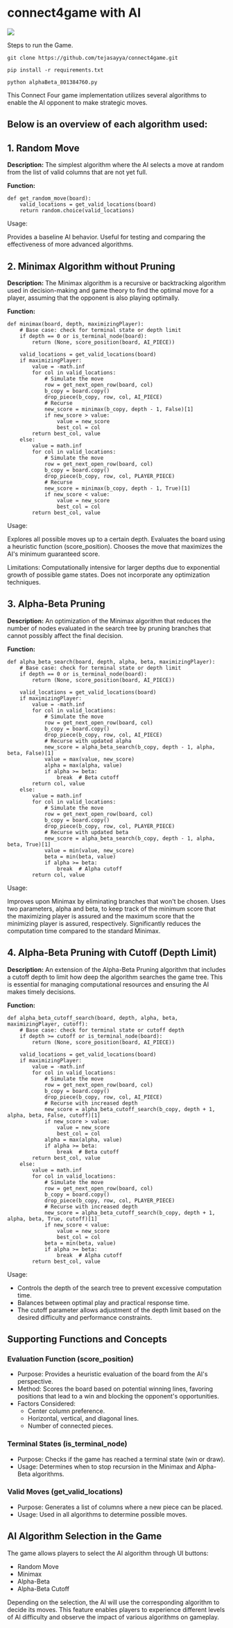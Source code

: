# connect4game with AI


![](https://github.com/tejasayya/connect4game/blob/main/assets/Alpha-Beta-pygame.gif)




Steps to run the Game.
```
git clone https://github.com/tejasayya/connect4game.git
```

```
pip install -r requirements.txt
```

```
python alphaBeta_801384760.py
```







This Connect Four game implementation utilizes several algorithms to enable the AI opponent to make strategic moves. 

## Below is an overview of each algorithm used:

## 1. Random Move
**Description:** The simplest algorithm where the AI selects a move at random from the list of valid columns that are not yet full.

**Function:**

```
def get_random_move(board):
    valid_locations = get_valid_locations(board)
    return random.choice(valid_locations)
```
Usage:

Provides a baseline AI behavior.
Useful for testing and comparing the effectiveness of more advanced algorithms.


## 2. Minimax Algorithm without Pruning
**Description:** The Minimax algorithm is a recursive or backtracking algorithm used in decision-making and game theory to find the optimal move for a player, assuming that the opponent is also playing optimally.

**Function:**

```
def minimax(board, depth, maximizingPlayer):
    # Base case: check for terminal state or depth limit
    if depth == 0 or is_terminal_node(board):
        return (None, score_position(board, AI_PIECE))
    
    valid_locations = get_valid_locations(board)
    if maximizingPlayer:
        value = -math.inf
        for col in valid_locations:
            # Simulate the move
            row = get_next_open_row(board, col)
            b_copy = board.copy()
            drop_piece(b_copy, row, col, AI_PIECE)
            # Recurse
            new_score = minimax(b_copy, depth - 1, False)[1]
            if new_score > value:
                value = new_score
                best_col = col
        return best_col, value
    else:
        value = math.inf
        for col in valid_locations:
            # Simulate the move
            row = get_next_open_row(board, col)
            b_copy = board.copy()
            drop_piece(b_copy, row, col, PLAYER_PIECE)
            # Recurse
            new_score = minimax(b_copy, depth - 1, True)[1]
            if new_score < value:
                value = new_score
                best_col = col
        return best_col, value

```

Usage:

Explores all possible moves up to a certain depth.
Evaluates the board using a heuristic function (score_position).
Chooses the move that maximizes the AI's minimum guaranteed score.


Limitations:
Computationally intensive for larger depths due to exponential growth of possible game states.
Does not incorporate any optimization techniques.


## 3. Alpha-Beta Pruning
**Description:** An optimization of the Minimax algorithm that reduces the number of nodes evaluated in the search tree by pruning branches that cannot possibly affect the final decision.

**Function:**

```
def alpha_beta_search(board, depth, alpha, beta, maximizingPlayer):
    # Base case: check for terminal state or depth limit
    if depth == 0 or is_terminal_node(board):
        return (None, score_position(board, AI_PIECE))
    
    valid_locations = get_valid_locations(board)
    if maximizingPlayer:
        value = -math.inf
        for col in valid_locations:
            # Simulate the move
            row = get_next_open_row(board, col)
            b_copy = board.copy()
            drop_piece(b_copy, row, col, AI_PIECE)
            # Recurse with updated alpha
            new_score = alpha_beta_search(b_copy, depth - 1, alpha, beta, False)[1]
            value = max(value, new_score)
            alpha = max(alpha, value)
            if alpha >= beta:
                break  # Beta cutoff
        return col, value
    else:
        value = math.inf
        for col in valid_locations:
            # Simulate the move
            row = get_next_open_row(board, col)
            b_copy = board.copy()
            drop_piece(b_copy, row, col, PLAYER_PIECE)
            # Recurse with updated beta
            new_score = alpha_beta_search(b_copy, depth - 1, alpha, beta, True)[1]
            value = min(value, new_score)
            beta = min(beta, value)
            if alpha >= beta:
                break  # Alpha cutoff
        return col, value

```


Usage:

Improves upon Minimax by eliminating branches that won't be chosen.
Uses two parameters, alpha and beta, to keep track of the minimum score that the maximizing player is assured and the maximum score that the minimizing player is assured, respectively.
Significantly reduces the computation time compared to the standard Minimax.


## 4. Alpha-Beta Pruning with Cutoff (Depth Limit)

**Description:** An extension of the Alpha-Beta Pruning algorithm that includes a cutoff depth to limit how deep the algorithm searches the game tree. This is essential for managing computational resources and ensuring the AI makes timely decisions.

**Function:**

```
def alpha_beta_cutoff_search(board, depth, alpha, beta, maximizingPlayer, cutoff):
    # Base case: check for terminal state or cutoff depth
    if depth >= cutoff or is_terminal_node(board):
        return (None, score_position(board, AI_PIECE))
    
    valid_locations = get_valid_locations(board)
    if maximizingPlayer:
        value = -math.inf
        for col in valid_locations:
            # Simulate the move
            row = get_next_open_row(board, col)
            b_copy = board.copy()
            drop_piece(b_copy, row, col, AI_PIECE)
            # Recurse with increased depth
            new_score = alpha_beta_cutoff_search(b_copy, depth + 1, alpha, beta, False, cutoff)[1]
            if new_score > value:
                value = new_score
                best_col = col
            alpha = max(alpha, value)
            if alpha >= beta:
                break  # Beta cutoff
        return best_col, value
    else:
        value = math.inf
        for col in valid_locations:
            # Simulate the move
            row = get_next_open_row(board, col)
            b_copy = board.copy()
            drop_piece(b_copy, row, col, PLAYER_PIECE)
            # Recurse with increased depth
            new_score = alpha_beta_cutoff_search(b_copy, depth + 1, alpha, beta, True, cutoff)[1]
            if new_score < value:
                value = new_score
                best_col = col
            beta = min(beta, value)
            if alpha >= beta:
                break  # Alpha cutoff
        return best_col, value

```

Usage:

- Controls the depth of the search tree to prevent excessive computation time.
- Balances between optimal play and practical response time.
- The cutoff parameter allows adjustment of the depth limit based on the desired difficulty and performance constraints.



## Supporting Functions and Concepts
### Evaluation Function (score_position)
- Purpose: Provides a heuristic evaluation of the board from the AI's perspective.
- Method: Scores the board based on potential winning lines, favoring positions that lead to a win and blocking the opponent's opportunities.
- Factors Considered:
  - Center column preference.
  - Horizontal, vertical, and diagonal lines.
  - Number of connected pieces.

### Terminal States (is_terminal_node)
- Purpose: Checks if the game has reached a terminal state (win or draw).
- Usage: Determines when to stop recursion in the Minimax and Alpha-Beta algorithms.

### Valid Moves (get_valid_locations)
- Purpose: Generates a list of columns where a new piece can be placed.
- Usage: Used in all algorithms to determine possible moves.


## AI Algorithm Selection in the Game
The game allows players to select the AI algorithm through UI buttons:

- Random Move
- Minimax
- Alpha-Beta
- Alpha-Beta Cutoff

Depending on the selection, the AI will use the corresponding algorithm to decide its moves. This feature enables players to experience different levels of AI difficulty and observe the impact of various algorithms on gameplay.



